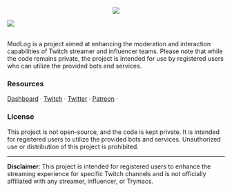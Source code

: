 <p align="center">
  <a href="https://www.modlog.tv">
    <img src="https://i.imgur.com/1uNeNwP.png">
  </a>
</p>

<a href="https://github.com/ModLogTV/twitch/blob/main/LICENSE">
  <img src="https://img.shields.io/badge/license-Unlicense-blue.svg">
</a>

<br />
<br />

ModLog is a project aimed at enhancing the moderation and interaction capabilities of Twitch streamer and influencer teams. Please note that while the code remains private, the project is intended for use by registered users who can utilize the provided bots and services.

### Resources
[Dashboard](https://www.modlog.tv) &centerdot;
 [Twitch](https://www.twitch.tv/modlogtv) &centerdot;
 [Twitter](https://www.twitter.com/modlogtv) &centerdot;
 [Patreon](https://www.patreon.com/modlog) &centerdot;

### License

This project is not open-source, and the code is kept private. It is intended for registered users to utilize the provided bots and services. Unauthorized use or distribution of this project is prohibited.

---

**Disclaimer**: This project is intended for registered users to enhance the streaming experience for specific Twitch channels and is not officially affiliated with any streamer, influencer, or Trymacs. 
